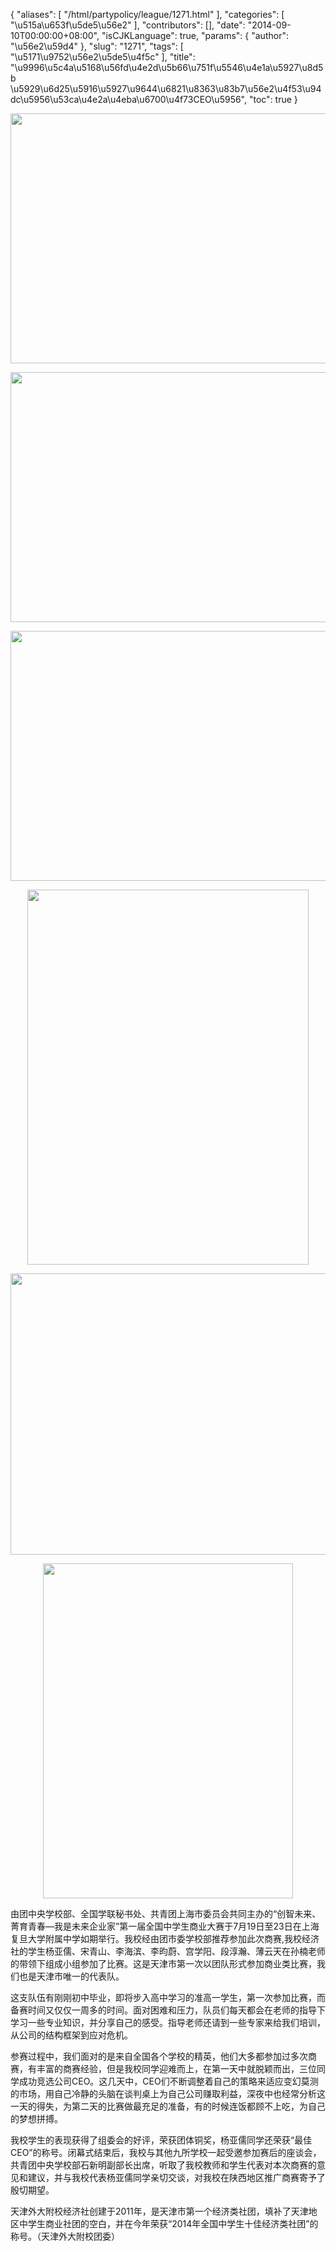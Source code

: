 {
    "aliases": [
        "/html/partypolicy/league/1271.html"
    ],
    "categories": [
        "\u515a\u653f\u5de5\u56e2"
    ],
    "contributors": [],
    "date": "2014-09-10T00:00:00+08:00",
    "isCJKLanguage": true,
    "params": {
        "author": "\u56e2\u59d4"
    },
    "slug": "1271",
    "tags": [
        "\u5171\u9752\u56e2\u5de5\u4f5c"
    ],
    "title": "\u9996\u5c4a\u5168\u56fd\u4e2d\u5b66\u751f\u5546\u4e1a\u5927\u8d5b \u5929\u6d25\u5916\u5927\u9644\u6821\u8363\u83b7\u56e2\u4f53\u94dc\u5956\u53ca\u4e2a\u4eba\u6700\u4f73CEO\u5956",
    "toc": true
}


<img
    src="https://cdn.tfls.online/mirror/full/653d262ed2868514d5c0074c0b777e91a55ea027.jpg"
    style="display:block;margin-left:auto;margin-right:auto;"
    decoding="async"
    fetchpriority="auto"
    loading="lazy"
    height="400"
    width="600"
/>





<img
    src="https://cdn.tfls.online/mirror/full/b97aaef5f613114b2dac1902a03a7967b21efcd7.jpg"
    style="display:block;margin-left:auto;margin-right:auto;"
    decoding="async"
    fetchpriority="auto"
    loading="lazy"
    height="400"
    width="600"
/>





<img
    src="https://cdn.tfls.online/mirror/full/9bda9618bbbd6894eb13c7638b44856acc67bf59.jpg"
    style="display:block;margin-left:auto;margin-right:auto;"
    decoding="async"
    fetchpriority="auto"
    loading="lazy"
    height="400"
    width="600"
/>





<img
    src="https://cdn.tfls.online/mirror/full/0f853f951b94d2f4977f1fd36c020ce1b639b547.jpg"
    style="display:block;margin-left:auto;margin-right:auto;"
    decoding="async"
    fetchpriority="auto"
    loading="lazy"
    height="600"
    width="450"
/>





<img
    src="https://cdn.tfls.online/mirror/full/0695e5ec02b4b0c7e7f67c801fb14652d230aa37.jpg"
    style="display:block;margin-left:auto;margin-right:auto;"
    decoding="async"
    fetchpriority="auto"
    loading="lazy"
    height="450"
    width="600"
/>





<img
    src="https://cdn.tfls.online/mirror/full/cec71aabc32ef4a89df490ca2d60f43d1c118223.jpg"
    style="display:block;margin-left:auto;margin-right:auto;"
    decoding="async"
    fetchpriority="auto"
    loading="lazy"
    height="536"
    width="400"
/>




  





由团中央学校部、全国学联秘书处、共青团上海市委员会共同主办的“创智未来、菁育青春—我是未来企业家”第一届全国中学生商业大赛于7月19日至23日在上海复旦大学附属中学如期举行。我校经由团市委学校部推荐参加此次商赛,我校经济社的学生杨亚儒、宋青山、李海滨、李昀蔚、宫学阳、段淳瀚、薄云天在孙楠老师的带领下组成小组参加了比赛。这是天津市第一次以团队形式参加商业类比赛，我们也是天津市唯一的代表队。




这支队伍有刚刚初中毕业，即将步入高中学习的准高一学生，第一次参加比赛，而备赛时间又仅仅一周多的时间。面对困难和压力，队员们每天都会在老师的指导下学习一些专业知识，并分享自己的感受。指导老师还请到一些专家来给我们培训，从公司的结构框架到应对危机。




参赛过程中，我们面对的是来自全国各个学校的精英，他们大多都参加过多次商赛，有丰富的商赛经验，但是我校同学迎难而上，在第一天中就脱颖而出，三位同学成功竞选公司CEO。这几天中，CEO们不断调整着自己的策略来适应变幻莫测的市场，用自己冷静的头脑在谈判桌上为自己公司赚取利益，深夜中也经常分析这一天的得失，为第二天的比赛做最充足的准备，有的时候连饭都顾不上吃，为自己的梦想拼搏。




我校学生的表现获得了组委会的好评，荣获团体铜奖，杨亚儒同学还荣获“最佳CEO”的称号。闭幕式结束后，我校与其他九所学校一起受邀参加赛后的座谈会，共青团中央学校部石新明副部长出席，听取了我校教师和学生代表对本次商赛的意见和建议，并与我校代表杨亚儒同学亲切交谈，对我校在陕西地区推广商赛寄予了殷切期望。




天津外大附校经济社创建于2011年，是天津市第一个经济类社团，填补了天津地区中学生商业社团的空白，并在今年荣获“2014年全国中学生十佳经济类社团”的称号。（天津外大附校团委）




  



